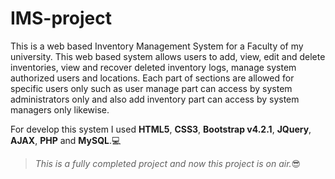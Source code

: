 # IMS-project
This is a web based Inventory Management System for a Faculty of my university. This web based system allows users to add, view, edit and delete inventories, view and recover deleted inventory logs, manage system authorized users and locations. Each part of sections are allowed for specific users only such as user manage part can access by system administrators only and also add inventory part can access by system managers only likewise.

For develop this system I used **HTML5**, **CSS3**, **Bootstrap v4.2.1**, **JQuery**, **AJAX**, **PHP** and **MySQL**.:computer:

> *This is a fully completed project and now this project is on air.*:sunglasses:
